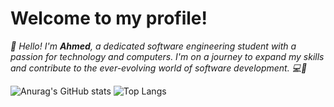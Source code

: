 # Welcome to my profile!

*👋 Hello! I'm **Ahmed**, a dedicated software engineering student with a passion for technology and computers. I'm on a journey to expand my skills and contribute to the ever-evolving world of software development. 💻🚀*

![Anurag's GitHub stats](https://github-readme-stats.vercel.app/api?username=ahmed-l2&show_icons=true&theme=tokyonight)
![Top Langs](https://github-readme-stats.vercel.app/api/top-langs/?username=ahmed-l2&layout=compact&theme=tokyonight)
